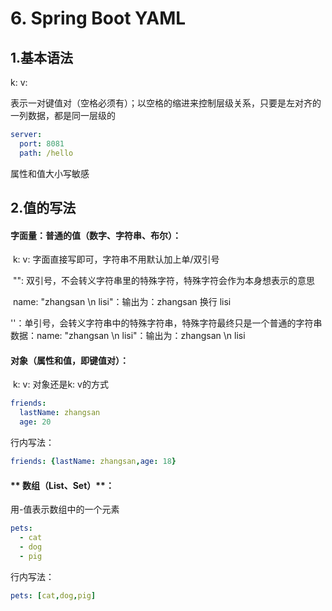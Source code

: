 # 6. Spring Boot YAML

## 1.基本语法

k: v: 

表示一对键值对（空格必须有）；以空格的缩进来控制层级关系，只要是左对齐的一列数据，都是同一层级的

~~~yaml
server:
  port: 8081
  path: /hello
~~~

属性和值大小写敏感

## 2.值的写法

#### **字面量：普通的值（数字、字符串、布尔）**：

​	k: v: 字面直接写即可，字符串不用默认加上单/双引号

​		"": 双引号，不会转义字符串里的特殊字符，特殊字符会作为本身想表示的意思

​				name: "zhangsan \n lisi"：输出为：zhangsan 换行 lisi

​		''：单引号，会转义字符串中的特殊字符串，特殊字符最终只是一个普通的字符串			数据：name: "zhangsan \n lisi"：输出为：zhangsan \n lisi

#### **对象（属性和值，即键值对）**：

​	k: v: 对象还是k: v的方式

~~~yaml
friends:
  lastName: zhangsan
  age: 20
~~~

行内写法：

~~~yaml
friends: {lastName: zhangsan,age: 18}
~~~

#### ** 数组（List、Set）**：

用-值表示数组中的一个元素

~~~yaml
pets:
  - cat
  - dog
  - pig
~~~

行内写法：

~~~yaml
pets: [cat,dog,pig]
~~~



